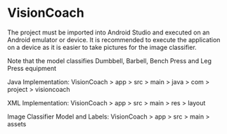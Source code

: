 # VisionCoach

The project must be imported into Android Studio and executed on an Android emulator or device. It is recommended to execute the application on a device as it is easier to take pictures for the image classifier. 

Note that the model classifies Dumbbell, Barbell, Bench Press and Leg Press equipment

Java Implementation:
VisionCoach > app > src > main > java > com > project > visioncoach

XML Implementation:
VisionCoach > app > src > main > res > layout

Image Classifier Model and Labels:
VisionCoach > app > src > main > assets
